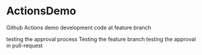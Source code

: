 # ActionsDemo
Github Actions demo
development code at feature branch

testing the approval process
Testing the feature branch
testing the approval in pull-request
